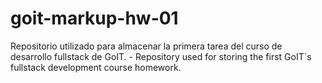 # goit-markup-hw-01
Repositorio utilizado para almacenar la primera tarea del curso de desarrollo fullstack de GoIT. - Repository used for storing the first GoIT´s fullstack development course homework. 
